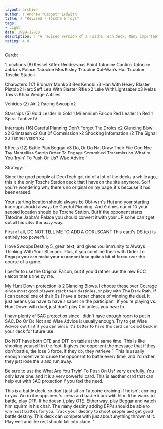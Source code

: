 ```yaml
---
layout: archive
author: ! Andrew "Gadget" Ledwith
title: ! "Revised - Tosche & Toys"
tags:
- Light
date: 1999-12-03
description: ! "A revised version of a Tosche Tech deck. Many important changes have been made to improve performance."
rating: 4.0
---
```

Cards: 

'Locations (8)
Kessel
Kiffex
Rendezvous Point
Tatooine Cantina
Tatooine Jabba's Palace
Tatooine Mos Eisley
Tatooine Obi-Wan's Hut
Tatooine Tosche Station

Characters (17)
B'omarr Monk  x3
Ben Kenobi  x3
Han With Heavy Blaster Pistol  x2
Harc Seff
Leia With Blaster Rifle  x2
Luke With Lightsaber  x3
Melas
Tawss Khaa
Wedge Antilles

Vehicles (2)
Air-2 Racing Swoop  x2

Starships (5)
Gold Leader In Gold 1
Millennium Falcon
Red Leader In Red 1
Spiral
Tantive IV

Interrupts (16)
Careful Planning
Don't Forget The Droids  x2
Glancing Blow  x2
Grimtaash  x2
Out Of Commission  x2
Shocking Information  x2
The Signal  x3
Tunnel Vision  x2

Effects (12)
Battle Plan
Beggar	x3
Do, Or Do Not
Draw Their Fire
Goo Nee Tay
Mantellian Savrip
Order To Engage
Scrambled Transmission
What're You Tryin' To Push On Us?
Wise Advice '

Strategy: '

Since the good people at DeckTech got rid of a lot of the decks a while ago, this is the only Tosche Station deck that I have on the site anymore. So if you're wondering why there's no original on my page, it's because it has been erased.

Your starting location should always be Obi-wan's Hut and your starting interrupt should always be Careful Planning. And 9 times out of 10 your second location should be Tosche Station. But if the opponent starts Tatooine Jabba's Palace you should convert it with your JP so he can't get out all his sites the easy way.

First of all, DO NOT TELL ME TO ADD A CORUSCANT This card's DS text is entirely too powerful.

I love Swoops Destiny 5, great text, and gives you immunity to Always Thinking With Your Stomack. Plus, if you combine them with Order To Engage you can make your opponent lose quite a bit of force over the course of a game.

I perfer to use the Original Falcon, but if you'd rather use the new ECC Falcon that's fine by me.

My Hunt Down protection is 2 Glancing Blows. I choose these over Courage since most good players stack their destinies, or play with The Dark Path. If I can cancel one of their 6s I have a better chance of winning the duel. It just means you have to have a saber on the participant. If you're playing vs. Hunt Down with duel, just don't play Obi unless you have to.

I have plenty of SAC protection since I didn't have enough room to put in SAC. Do Or Do Not and Wise Advice is usually enough. Try to get Wise Advice out first if you can since it's better to have the card canceled back in your deck for future use.

Do NOT have both OTE and DTF on table at the same time. This is like shooting yourself in the foot. It gives the opponent the message that if they don't battle, the lose 3 force. If they do, they retrieve 1. This is usually enough insentive to cause the opponent to battle every time, and I'd rather they just lose the 3 and run away.

Be sure to use the What Are You Tryin' To Push On Us? very carefully. You only have one, and it is a very powerful card. This is another card that can help out with SAC protection if you feel the need.

This is a battle deck, so don't just sit on Tatooine draining if he isn't coming to you. Go to the opponent's arena and battle it out with him. If he wants to battle, play DTF. If he doesn't, play OTE. Either way, play Beggar and watch him squirm in his chair. The many destiny adding EPPs should be able to win most battles for you. Track your destiny to shoot people and get good battle destiny. This deck can compete with just about anything thrown at it. Play well and the rest should fall into place. '